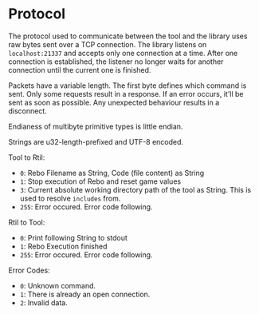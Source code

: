 # Protocol

The protocol used to communicate between the tool and the library uses raw bytes
  sent over a TCP connection.
The library listens on `localhost:21337` and accepts only one connection at a
  time.
After one connection is established, the listener no longer waits for another
  connection until the current one is finished.

Packets have a variable length.
The first byte defines which command is sent.
Only some requests result in a response.
If an error occurs, it'll be sent as soon as possible.
Any unexpected behaviour results in a disconnect.

Endianess of multibyte primitive types is little endian.

Strings are u32-length-prefixed and UTF-8 encoded.

Tool to Rtil:

* `0`: Rebo Filename as String, Code (file content) as String
* `1`: Stop execution of Rebo and reset game values
* `3`: Current absolute working directory path of the tool as String.
       This is used to resolve `includes` from.
* `255`: Error occured. Error code following.

Rtil to Tool:

* `0`: Print following String to stdout
* `1`: Rebo Execution finished
* `255`: Error occured. Error code following.

Error Codes:

* `0`: Unknown command.
* `1`: There is already an open connection.
* `2`: Invalid data.
